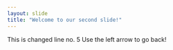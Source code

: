 ```yaml
---
layout: slide
title: "Welcome to our second slide!"
---
```

This is changed line no. 5
Use the left arrow to go back!
